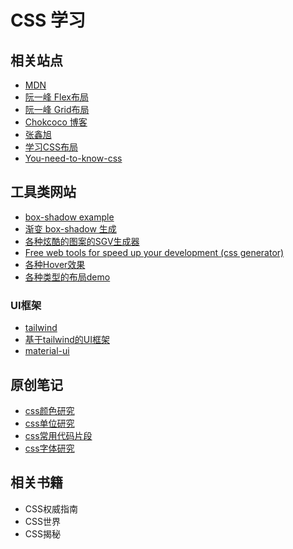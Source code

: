 # CSS 学习

## 相关站点
- [MDN](https://developer.mozilla.org/zh-CN/docs/Web/CSS)
- [阮一峰 Flex布局](https://yoksel.github.io/flex-cheatsheet/#section-declaring)
- [阮一峰 Grid布局](https://www.ruanyifeng.com/blog/2019/03/grid-layout-tutorial.html)
- [Chokcoco 博客](https://www.cnblogs.com/coco1s/)
- [张鑫旭](https://www.zhangxinxu.com/wordpress/)
- [学习CSS布局](https://zh.learnlayout.com/)
- [You-need-to-know-css](https://lhammer.cn/You-need-to-know-css/#/zh-cn/)

## 工具类网站
- [box-shadow example](https://getcssscan.com/css-box-shadow-examples)
- [渐变 box-shadow 生成](https://www.cssmatic.com/)
- [各种炫酷的图案的SGV生成器](https://app.haikei.app/)
- [Free web tools for speed up your development (css generator)](https://angrytools.com/)
- [各种Hover效果](http://ianlunn.github.io/Hover/)
- [各种类型的布局demo](https://csslayout.io/)

### UI框架
- [tailwind](https://www.tailwindcss.cn/docs)
- [基于tailwind的UI框架](https://daisyui.com/)
- [material-ui](https://material-ui.com/zh/)
## 原创笔记

- [css颜色研究](./color.md)
- [css单位研究](./css-units.md)
- [css常用代码片段](./snippets.md)
- [css字体研究](font-family.md)

## 相关书籍

- CSS权威指南
- CSS世界
- CSS揭秘